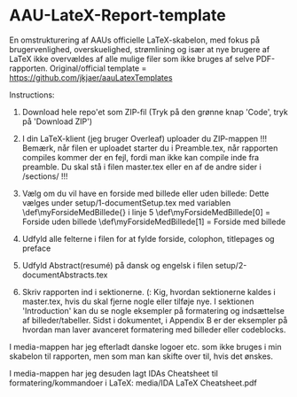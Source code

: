 # AAU-LateX-Report-template
En omstrukturering af AAUs officielle LaTeX-skabelon, med fokus på brugervenlighed, overskuelighed, strømlining og især at nye brugere af LaTeX ikke overvældes af alle mulige filer som ikke bruges af selve PDF-rapporten.
Original/official template = https://github.com/jkjaer/aauLatexTemplates

Instructions:
1. Download hele repo'et som ZIP-fil (Tryk på den grønne knap 'Code', tryk på 'Download ZIP')

2. I din LaTeX-klient (jeg bruger Overleaf) uploader du ZIP-mappen
!!! Bemærk, når filen er uploadet starter du i Preamble.tex, når rapporten compiles kommer der en fejl, fordi man ikke kan compile inde fra preamble. Du skal stå i filen master.tex eller en af de andre sider i /sections/ !!!

3. Vælg om du vil have en forside med billede eller uden billede:
Dette vælges under setup/1-documentSetup.tex med variablen \def\myForsideMedBillede{} i linje 5
\def\myForsideMedBillede[0] = Forside uden billede
\def\myForsideMedBillede[1] = Forside med billede

4. Udfyld alle felterne i filen for at fylde forside, colophon, titlepages og preface

5. Udfyld Abstract(resumé) på dansk og engelsk i filen setup/2-documentAbstracts.tex

6. Skriv rapporten ind i sektionerne. (:
Kig, hvordan sektionerne kaldes i master.tex, hvis du skal fjerne nogle eller tilføje nye.
I sektionen 'Introduction' kan du se nogle eksempler på formatering og indsættelse af billeder/tabeller.
Sidst i dokumentet, i Appendix B er der eksempler på hvordan man laver avanceret formatering med billeder eller codeblocks.

I media-mappen har jeg efterladt danske logoer etc. som ikke bruges i min skabelon til rapporten, men som man kan skifte over til, hvis det ønskes.

I media-mappen har jeg desuden lagt IDAs Cheatsheet til formatering/kommandoer i LaTeX:
media/IDA LaTeX Cheatsheet.pdf

